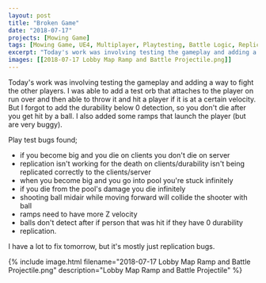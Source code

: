 ```yaml
---
layout: post
title: "Broken Game"
date: "2018-07-17"
projects: [Mowing Game]
tags: [Mowing Game, UE4, Multiplayer, Playtesting, Battle Logic, Replication, Bugs, Programming]
excerpt: "Today's work was involving testing the gameplay and adding a way to fight the other players."
images: [[2018-07-17 Lobby Map Ramp and Battle Projectile.png]]
---
```


Today's work was involving testing the gameplay and adding a way to fight the other players. I was able to add a test orb that attaches to the player on run over and then able to throw it and hit a player if it is at a certain velocity. But I forgot to add the durability below 0 detection, so you don't die after you get hit by a ball. I also added some ramps that launch the player (but are very buggy).

Play test bugs found; 
- if you become big and you die on clients you don't die on server
- replication isn't working for the death on clients/durability isn't being replicated correctly to the clients/server
- when you become big and you go into pool you're stuck infinitely
- if you die from the pool's damage you die infinitely
- shooting ball midair while moving forward will collide the shooter with ball
- ramps need to have more Z velocity
- balls don't detect after if person that was hit if they have 0 durability
- replication.

I have a lot to fix tomorrow, but it's mostly just replication bugs.

{% include image.html filename="2018-07-17 Lobby Map Ramp and Battle Projectile.png" description="Lobby Map Ramp and Battle Projectile" %}